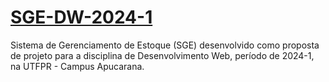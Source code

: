 # [SGE-DW-2024-1](https://github.com/Gabriel-FC-Comp/SGE-DW-2024-1)
Sistema de Gerenciamento de Estoque (SGE) desenvolvido como proposta de projeto para a disciplina de Desenvolvimento Web, período de 2024-1, na UTFPR - Campus Apucarana.

